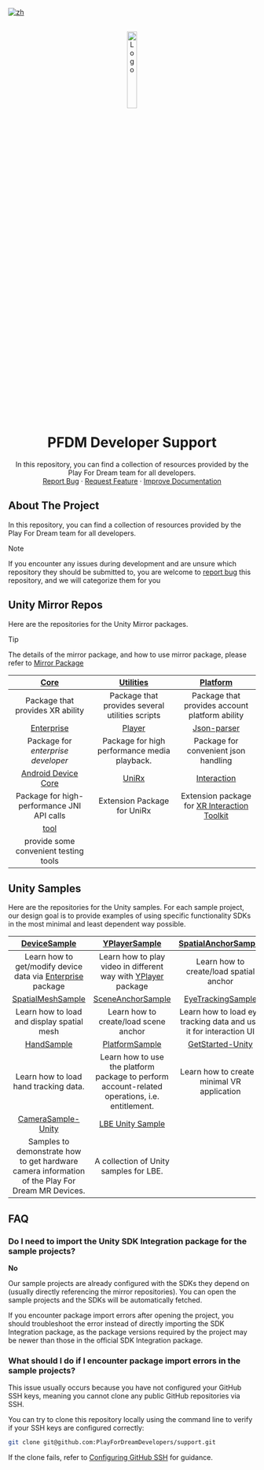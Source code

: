 [![zh](https://img.shields.io/badge/lang-zh-blue.svg)](./README.zh.md)

<br />
<div align="center">
    <a href="https://github.com/PlayForDreamDevelopers/support">
        <img src="https://www.pfdm.cn/en/static/img/logo.2b1b07e.png" alt="Logo" width="20%">
    </a>
    <h1 align="center"> PFDM Developer Support </h1>
    <p align="center">
        In this repository, you can find a collection of resources provided by the Play For Dream team for all developers.
        <br />
        <a href="https://github.com/PlayForDreamDevelopers/support/issues/new?template=bug_report.yml">Report Bug</a>
        &middot;
        <a href="https://github.com/PlayForDreamDevelopers/support/issues/new?template=feature_request.yml">Request Feature</a>
        &middot;
        <a href="https://github.com/PlayForDreamDevelopers/support/issues/new?template=documentation_update.yml">Improve Documentation</a>
    </p>

</div>

## About The Project

In this repository, you can find a collection of resources provided by the Play For Dream team for all developers.

> [!note]
> If you encounter any issues during development and are unsure which repository they should be submitted to, you are welcome to [report bug](https://github.com/PlayForDreamDevelopers/support/issues/new?template=bug_report.yml) this repository, and we will categorize them for you

## Unity Mirror Repos

Here are the repositories for the Unity Mirror packages.

> [!tip]
> The details of the mirror package, and how to use mirror package, please refer to [Mirror Package](https://developer.pfdm.cn/yvrdoc/unity/UserManual/DeveloperResources/PackagesMirror.html)

|                [Core][0001]                |                [Utilities][0002]                |                                                             [Platform][0003]                                                             |
| :----------------------------------------: | :---------------------------------------------: | :--------------------------------------------------------------------------------------------------------------------------------------: |
|      Package that provides XR ability      | Package that provides several utilities scripts |                                              Package that provides account platform ability                                              |
|             [Enterprise][0004]             |                 [Player][0005]                  |                                                           [Json-parser][0006]                                                            |
|     Package for _enterprise developer_     |  Package for high performance media playback.   |                                                   Package for convenient json handling                                                   |
|        [Android Device Core][0007]         |                  [UniRx][0008]                  |                                                           [Interaction][0010]                                                            |
| Package for high-performance JNI API calls |           Extension Package for UniRx           | Extension package for [XR Interaction Toolkit](https://docs.unity3d.com/Packages/com.unity.xr.interaction.toolkit@3.1/manual/index.html) |
|[tool][0011]|
|provide some convenient testing tools|

## Unity Samples

Here are the repositories for the Unity samples. For each sample project, our design goal is to provide examples of using specific functionality SDKs in the most minimal and least dependent way possible.

|                                      [DeviceSample][1000]                                       |                                     [YPlayerSample][1001]                                      |                    [SpatialAnchorSample][1002]                    |
| :---------------------------------------------------------------------------------------------: | :--------------------------------------------------------------------------------------------: | :---------------------------------------------------------------: |
|               Learn how to get/modify device data via [Enterprise][0004] package                |             Learn how to play video in different way with [YPlayer][0005] package              |              Learn how to create/load spatial anchor              |
|                                    [SpatialMeshSample][1003]                                    |                                   [SceneAnchorSample][1004]                                    |                     [EyeTrackingSample][1005]                     |
|                           Learn how to load and display spatial mesh                            |                             Learn how to create/load scene anchor                              | Learn how to load eye tracking data and use it for interaction UI |
|                                       [HandSample][1006]                                        |                                     [PlatformSample][1007]                                     |                     [GetStarted-Unity][1008]                      |
|                              Learn how to load hand tracking data.                              | Learn how to use the platform package to perform account-related operations, i.e. entitlement. |           Learn how to create a minimal VR application            |
|                                   [CameraSample-Unity][1009]                                    |                                    [LBE Unity Sample][1010]                                    |
| Samples to demonstrate how to get hardware camera information of the Play For Dream MR Devices. |                             A collection of Unity samples for LBE.                             |


## FAQ

### Do I need to import the Unity SDK Integration package for the sample projects?

**No**

Our sample projects are already configured with the SDKs they depend on (usually directly referencing the mirror repositories). You can open the sample projects and the SDKs will be automatically fetched.

If you encounter package import errors after opening the project, you should troubleshoot the error instead of directly importing the SDK Integration package, as the package versions required by the project may be newer than those in the official SDK Integration package.

### What should I do if I encounter package import errors in the sample projects?

This issue usually occurs because you have not configured your GitHub SSH keys, meaning you cannot clone any public GitHub repositories via SSH.

You can try to clone this repository locally using the command line to verify if your SSH keys are configured correctly:

```bash
git clone git@github.com:PlayForDreamDevelopers/support.git
```

If the clone fails, refer to [Configuring GitHub SSH](support/ConfigGithubSSh.md) for guidance.

<!-- For the Unity Mirror package -->

[0001]: https://github.com/PlayForDreamDevelopers/com.yvr.core-mirror
[0002]: https://github.com/PlayForDreamDevelopers/com.yvr.utilities-mirror
[0003]: https://github.com/PlayForDreamDevelopers/com.yvr.platform-mirror
[0004]: https://github.com/PlayForDreamDevelopers/com.yvr.enterprise-mirror
[0005]: https://github.com/PlayForDreamDevelopers/com.yvr.player-mirror
[0006]: https://github.com/PlayForDreamDevelopers/com.yvr.json-parser-mirror
[0007]: https://github.com/PlayForDreamDevelopers/com.yvr.android-device.core-mirror
[0008]: https://github.com/PlayForDreamDevelopers/com.yvr.unirx-mirror
[0010]: https://github.com/PlayForDreamDevelopers/com.yvr.interaction-mirror
[0011]: https://github.com/PlayForDreamDevelopers/com.yvr.tools-mirror

<!-- For the Unity samples -->

[1000]: https://github.com/PlayForDreamDevelopers/DeviceSample-Unity
[1001]: https://github.com/PlayForDreamDevelopers/YPlayerSample-Unity
[1002]: https://github.com/PlayForDreamDevelopers/SpatialAnchorSample-Unity
[1003]: https://github.com/PlayForDreamDevelopers/SpatialMeshSample-Unity
[1004]: https://github.com/PlayForDreamDevelopers/SceneAnchorSample-Unity
[1005]: https://github.com/PlayForDreamDevelopers/EyeTrackingSample-Unity
[1006]: https://github.com/PlayForDreamDevelopers/HandSample-Unity
[1007]: https://github.com/PlayForDreamDevelopers/PlatformSample-Unity
[1008]: https://github.com/PlayForDreamDevelopers/GetStarted-Unity
[1009]: https://github.com/PlayForDreamDevelopers/CameraSample-Unity
[1010]: https://github.com/PlayForDreamDevelopers/LBESample-Unity
